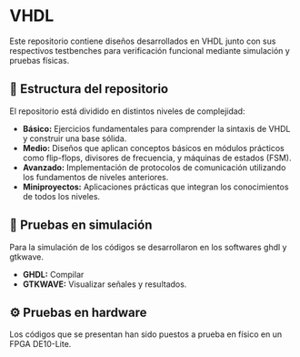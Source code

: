 # VHDL
Este repositorio contiene diseños desarrollados en VHDL junto con sus respectivos testbenches para verificación funcional mediante simulación y pruebas físicas.

## 📁 Estructura del repositorio

El repositorio está dividido en distintos niveles de complejidad:

- **Básico:** Ejercicios fundamentales para comprender la sintaxis de VHDL y construir una base sólida.
- **Medio:** Diseños que aplican conceptos básicos en módulos prácticos como flip-flops, divisores de frecuencia, y máquinas de estados (FSM).
- **Avanzado:** Implementación de protocolos de comunicación utilizando los fundamentos de niveles anteriores.
- **Miniproyectos:** Aplicaciones prácticas que integran los conocimientos de todos los niveles.


## 🧪 Pruebas en simulación
Para la simulación de los códigos se desarrollaron en los softwares ghdl y gtkwave.
- **GHDL:** Compilar
- **GTKWAVE:** Visualizar señales y resultados.

## ⚙️ Pruebas en hardware
Los códigos que se presentan han sido puestos a prueba en físico en un FPGA DE10-Lite.
